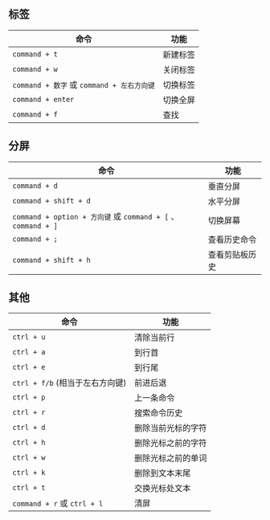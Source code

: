 ## 标签
命令 | 功能
---|---
`command + t`| 新建标签
`command + w`| 关闭标签
`command + 数字` 或 `command + 左右方向键` | 切换标签
`command + enter` | 切换全屏
`command + f` | 查找

## 分屏
命令 | 功能
---|---
`command + d` | 垂直分屏
`command + shift + d` | 水平分屏
`command + option + 方向键` 或 `command + [` 、 `command + ]` | 切换屏幕
`command + ;` | 查看历史命令
`command + shift + h` | 查看剪贴板历史

## 其他
命令 | 功能
---|---
`ctrl + u` | 清除当前行
`ctrl + a` | 到行首
`ctrl + e` | 到行尾
`ctrl + f/b` (相当于左右方向键)| 前进后退
`ctrl + p` | 上一条命令
`ctrl + r` | 搜索命令历史
`ctrl + d` | 删除当前光标的字符
`ctrl + h` | 删除光标之前的字符
`ctrl + w` | 删除光标之前的单词
`ctrl + k` | 删除到文本末尾
`ctrl + t` | 交换光标处文本
`command + r` 或 `ctrl + l` | 清屏